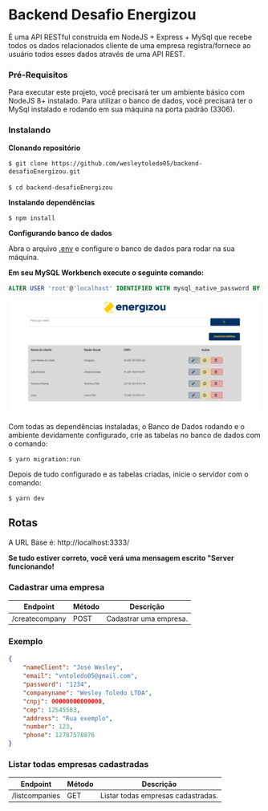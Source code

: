 # Backend Desafio Energizou
É uma API RESTful construída em NodeJS + Express + MySql que recebe todos os dados relacionados cliente de uma empresa registra/fornece ao usuário todos esses dados através de uma API REST.

### Pré-Requisitos

Para executar este projeto, você precisará ter um ambiente básico com NodeJS 8+ instalado. Para utilizar o banco de dados, você precisará ter o MySql instalado e rodando em sua máquina na porta padrão (3306).

### Instalando 

**Clonando repositório**

```
$ git clone https://github.com/wesleytoledo05/backend-desafioEnergizou.git

$ cd backend-desafioEnergizou
```

**Instalando dependências**

```
$ npm install
```

**Configurando banco de dados**

Abra o arquivo [.env](https://github.com/wesleytoledo05/backend-desafioEnergizou/blob/main/.env) e configure o banco de dados para rodar na sua máquina.

**Em seu MySQL Workbench execute o seguinte comando:**
```sql
ALTER USER 'root'@'localhost' IDENTIFIED WITH mysql_native_password BY 'password';
```

![Preview-Screens](https://github.com/wesleytoledo05/frontend-desafioEnergizou/blob/main/HomePage.png)


Com todas as dependências instaladas, o Banco de Dados rodando e o ambiente devidamente configurado, crie as tabelas no banco de dados com o comando:

```
$ yarn migration:run
```




Depois de tudo configurado e as tabelas criadas, inicie o servidor com o comando:

```
$ yarn dev
```

## Rotas

A URL Base é: http://localhost:3333/

**Se tudo estiver correto, você verá uma mensagem escrito "Server funcionando!**

### Cadastrar uma empresa

| Endpoint | Método| Descrição |
|----------|--------|------------|
| /createcompany | POST  | Cadastrar uma empresa.|

### Exemplo

```json
{
	"nameClient": "José Wesley",
	"email": "vntoledo05@gmail.com",
	"password": "1234",
	"companyname": "Wesley Toledo LTDA",
	"cnpj": 00000000000000,
	"cep": 12545583,
	"address": "Rua exemplo",
	"number": 123,
	"phone": 12787578876
}
```

### Listar todas empresas cadastradas

| Endpoint | Método| Descrição |
|----------|--------|------------|
| /listcompanies | GET  | Listar todas empresas cadastradas. |
